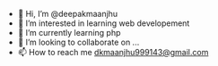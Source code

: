 - 👋 Hi, I’m @deepakmaanjhu
- 👀 I’m interested in learning web developement
- 🌱 I’m currently learning php
- 💞️ I’m looking to collaborate on ...
- 📫 How to reach me dkmaanjhu999143@gmail.com

<!---
deepakmaanjhu/deepakmaanjhu is a ✨ special ✨ repository because its `README.md` (this file) appears on your GitHub profile.
You can click the Preview link to take a look at your changes.
--->

